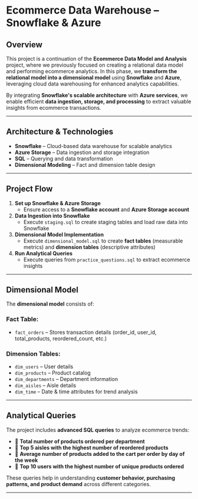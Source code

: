 # Ecommerce Data Warehouse – Snowflake & Azure  

## Overview  
This project is a continuation of the **Ecommerce Data Model and Analysis** project, where we previously focused on creating a relational data model and performing ecommerce analytics. In this phase, we **transform the relational model into a dimensional model** using **Snowflake** and **Azure**, leveraging cloud data warehousing for enhanced analytics capabilities.  

By integrating **Snowflake's scalable architecture** with **Azure services**, we enable efficient **data ingestion, storage, and processing** to extract valuable insights from ecommerce transactions.  

---

## Architecture & Technologies  
- **Snowflake** – Cloud-based data warehouse for scalable analytics  
- **Azure Storage** – Data ingestion and storage integration  
- **SQL** – Querying and data transformation  
- **Dimensional Modeling** – Fact and dimension table design  

---

## Project Flow  
1. **Set up Snowflake & Azure Storage**  
   - Ensure access to a **Snowflake account** and **Azure Storage account**  
2. **Data Ingestion into Snowflake**  
   - Execute `staging.sql` to create staging tables and load raw data into Snowflake  
3. **Dimensional Model Implementation**  
   - Execute `dimensional_model.sql` to create **fact tables** (measurable metrics) and **dimension tables** (descriptive attributes)  
4. **Run Analytical Queries**  
   - Execute queries from `practice_questions.sql` to extract ecommerce insights  

---

## Dimensional Model  
The **dimensional model** consists of:  

### Fact Table:  
- `fact_orders` – Stores transaction details (order_id, user_id, total_products, reordered_count, etc.)  

### Dimension Tables:  
- `dim_users` – User details  
- `dim_products` – Product catalog  
- `dim_departments` – Department information  
- `dim_aisles` – Aisle details  
- `dim_time` – Date & time attributes for trend analysis  

---

## Analytical Queries  
The project includes **advanced SQL queries** to analyze ecommerce trends:  

- 📌 **Total number of products ordered per department**  
- 📌 **Top 5 aisles with the highest number of reordered products**  
- 📌 **Average number of products added to the cart per order by day of the week**  
- 📌 **Top 10 users with the highest number of unique products ordered**  

These queries help in understanding **customer behavior, purchasing patterns, and product demand** across different categories.  

---
